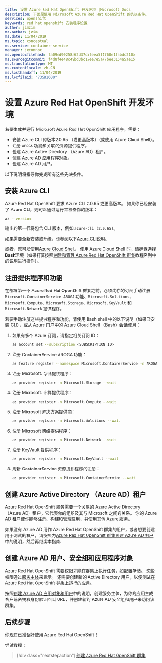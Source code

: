 ```yaml
---
title: 设置 Azure Red Hat OpenShift 开发环境 |Microsoft Docs
description: 下面是使用 Microsoft Azure Red Hat OpenShift 的先决条件。
services: openshift
keywords: red hat openshift 安装程序设置
author: jimzim
ms.author: jzim
ms.date: 11/04/2019
ms.topic: conceptual
ms.service: container-service
manager: jeconnoc
ms.openlocfilehash: fa09ed90258a62d37dafeea5f4760e1fabdc210b
ms.sourcegitcommit: f4d8f4e48c49bd3bc15ee7e5a77bee3164a5ae1b
ms.translationtype: MT
ms.contentlocale: zh-CN
ms.lasthandoff: 11/04/2019
ms.locfileid: "73581600"
---
```

# <a name="set-up-your-azure-red-hat-openshift-dev-environment"></a>设置 Azure Red Hat OpenShift 开发环境

若要生成并运行 Microsoft Azure Red Hat OpenShift 应用程序，需要：

* 安装 Azure CLI 的版本2.0.65 （或更高版本）（或使用 Azure Cloud Shell）。
* 注册 `AROGA` 功能和关联的资源提供程序。
* 创建 Azure Active Directory （Azure AD）租户。
* 创建 Azure AD 应用程序对象。
* 创建 Azure AD 用户。

以下说明将指导你完成所有这些先决条件。

## <a name="install-the-azure-cli"></a>安装 Azure CLI

Azure Red Hat OpenShift 要求 Azure CLI 2.0.65 或更高版本。 如果你已经安装了 Azure CLI，则可以通过运行来检查你的版本：

```bash
az --version
```

输出的第一行将包含 CLI 版本，例如 `azure-cli (2.0.65)`。

如果需要全新安装或升级，请参阅以下[Azure CLI](https://docs.microsoft.com/cli/azure/install-azure-cli?view=azure-cli-latest)说明。

或者，您可以使用[Azure Cloud Shell](https://docs.microsoft.com/azure/cloud-shell/overview)。 使用 Azure Cloud Shell 时，请确保选择**Bash**环境（如果打算按照[创建和管理 Azure Red Hat OpenShift 群集](tutorial-create-cluster.md)教程系列中的说明进行操作）。

## <a name="register-providers-and-features"></a>注册提供程序和功能

在部署第一个 Azure Red Hat OpenShift 群集之前，必须向你的订阅手动注册 `Microsoft.ContainerService AROGA` 功能、`Microsoft.Solutions`、`Microsoft.Compute`、`Microsoft.Storage`、`Microsoft.KeyVault` 和 `Microsoft.Network` 提供程序。

若要手动注册这些提供程序和功能，请使用 Bash shell 中的以下说明（如果已安装 CLI），或从 Azure 门户中的 Azure Cloud Shell （Bash）会话使用：

1. 如果有多个 Azure 订阅，请指定相关订阅 ID：

    ```bash
    az account set --subscription <SUBSCRIPTION ID>
    ```

1. 注册 ContainerService AROGA 功能：

    ```bash
    az feature register --namespace Microsoft.ContainerService -n AROGA
    ```

1. 注册 Microsoft. 存储提供程序：

    ```bash
    az provider register -n Microsoft.Storage --wait
    ```
    
1. 注册 Microsoft. 计算提供程序：

    ```bash
    az provider register -n Microsoft.Compute --wait
    ```

1. 注册 Microsoft 解决方案提供商：

    ```bash
    az provider register -n Microsoft.Solutions --wait
    ```

1. 注册 Microsoft 网络提供程序：

    ```bash
    az provider register -n Microsoft.Network --wait
    ```

1. 注册 KeyVault 提供程序：

    ```bash
    az provider register -n Microsoft.KeyVault --wait
    ```

1. 刷新 ContainerService 资源提供程序的注册：

    ```bash
    az provider register -n Microsoft.ContainerService --wait
    ```

## <a name="create-an-azure-active-directory-azure-ad-tenant"></a>创建 Azure Active Directory （Azure AD）租户

Azure Red Hat OpenShift 服务需要一个关联的 Azure Active Directory （Azure AD）租户，它代表你的组织及其与 Microsoft 之间的关系。 你的 Azure AD 租户使你能够注册、构建和管理应用，并使用其他 Azure 服务。

如果没有 Azure AD 用作 Azure Red Hat OpenShift 群集的租户，或者想要创建用于测试的租户，请按照为[Azure Red Hat OpenShift 群集创建 Azure AD 租户](howto-create-tenant.md)中的说明，然后再继续本指南.

## <a name="create-an-azure-ad-user-security-group-and-application-object"></a>创建 Azure AD 用户、安全组和应用程序对象

Azure Red Hat OpenShift 需要权限才能在群集上执行任务，如配置存储。 这些权限通过[服务主体](https://docs.microsoft.com/azure/active-directory/develop/app-objects-and-service-principals#service-principal-object)来表示。 还需要创建新的 Active Directory 用户，以便测试在 Azure Red Hat OpenShift 群集上运行的应用。

按照[创建 Azure AD 应用对象和用户](howto-aad-app-configuration.md)中的说明，创建服务主体，为你的应用生成客户端密钥和身份验证回叫 URL，并创建新的 Azure AD 安全组和用户来访问该群集。

## <a name="next-steps"></a>后续步骤

你现在已准备好使用 Azure Red Hat OpenShift！

尝试教程：
> [!div class="nextstepaction"]
> [创建 Azure Red Hat OpenShift 群集](tutorial-create-cluster.md)

[azure-cli-install]: https://docs.microsoft.com/cli/azure/install-azure-cli
